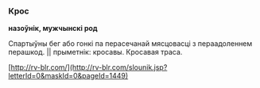 ### Крос
**назоўнік, мужчынскі род**

Спартыўны бег або гонкі па перасечанай мясцовасці з пераадоленнем перашкод. || прыметнік: кросавы. Кросавая траса.

<a rel="author">[http://rv-blr.com/](http://rv-blr.com/slounik.jsp?letterId=0&maskId=0&pageId=1449)</a>
